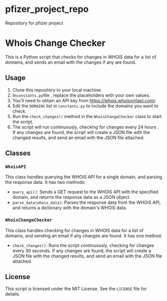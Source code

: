 # pfizer_project_repo
Repository for pfizer project 


# Whois Change Checker

This is a Python script that checks for changes in WHOIS data for a list of domains, and sends an email with the changes if any are found.

## Usage

1. Clone this repository to your local machine.
2. In`constants.py`file , replace the placeholders with your own values.
3. You'll need to obtain an API key from https://whois.whoisxmlapi.com/.
4. Edit the `DOMAINS` list in `constants.py` to include the domains you want to check.
5. Run the `check_changes()` method in the `WhoisChangeChecker` class to start the script.
6. The script will run continuously, checking for changes every 24 hours . If any changes are found, the script will create a JSON file with the changed results, and send an email with the JSON file attached.

## Classes

### `WhoisAPI`

This class handles querying the WHOIS API for a single domain, and parsing the response data. It has two methods:

- `query_api()`: Sends a GET request to the WHOIS API with the specified domain, and returns the response data as a JSON object.
- `parse_data(whois_data)`: Parses the response data from the WHOIS API, and returns a dictionary with the domain's WHOIS data.

### `WhoisChangeChecker`

This class handles checking for changes in WHOIS data for a list of domains, and sending an email if any changes are found. It has one method:

- `check_changes()`: Runs the script continuously, checking for changes every 30 seconds. If any changes are found, the script will create a JSON file with the changed results, and send an email with the JSON file attached.

## License

This script is licensed under the MIT License. See the `LICENSE` file for details.
